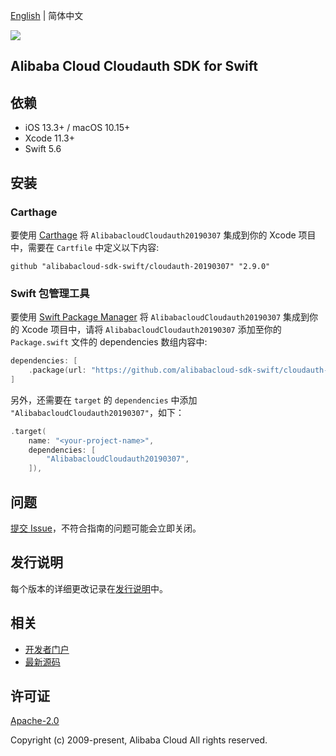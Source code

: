 [English](README.md) | 简体中文

![](https://aliyunsdk-pages.alicdn.com/icons/AlibabaCloud.svg)

## Alibaba Cloud Cloudauth SDK for Swift

## 依赖

- iOS 13.3+ / macOS 10.15+
- Xcode 11.3+
- Swift 5.6

## 安装

### Carthage

要使用 [Carthage](https://github.com/Carthage/Carthage) 将 `AlibabacloudCloudauth20190307` 集成到你的 Xcode 项目中，需要在 `Cartfile` 中定义以下内容:

```ogdl
github "alibabacloud-sdk-swift/cloudauth-20190307" "2.9.0"
```

### Swift 包管理工具

要使用 [Swift Package Manager](https://swift.org/package-manager/) 将 `AlibabacloudCloudauth20190307` 集成到你的 Xcode 项目中，请将 `AlibabacloudCloudauth20190307` 添加至你的 `Package.swift` 文件的 dependencies 数组内容中:

```swift
dependencies: [
    .package(url: "https://github.com/alibabacloud-sdk-swift/cloudauth-20190307.git", from: "2.9.0")
]
```

另外，还需要在 `target` 的 `dependencies` 中添加 `"AlibabacloudCloudauth20190307"`，如下：

```swift
.target(
    name: "<your-project-name>",
    dependencies: [
        "AlibabacloudCloudauth20190307",
    ]),
```

## 问题

[提交 Issue](https://github.com/alibabacloud-sdk-swift/cloudauth-20190307/issues/new)，不符合指南的问题可能会立即关闭。

## 发行说明

每个版本的详细更改记录在[发行说明](./ChangeLog.txt)中。

## 相关

* [开发者门户](https://next.api.aliyun.com/home)
* [最新源码](https://github.com/alibabacloud-sdk-swift/cloudauth-20190307)

## 许可证

[Apache-2.0](http://www.apache.org/licenses/LICENSE-2.0)

Copyright (c) 2009-present, Alibaba Cloud All rights reserved.
